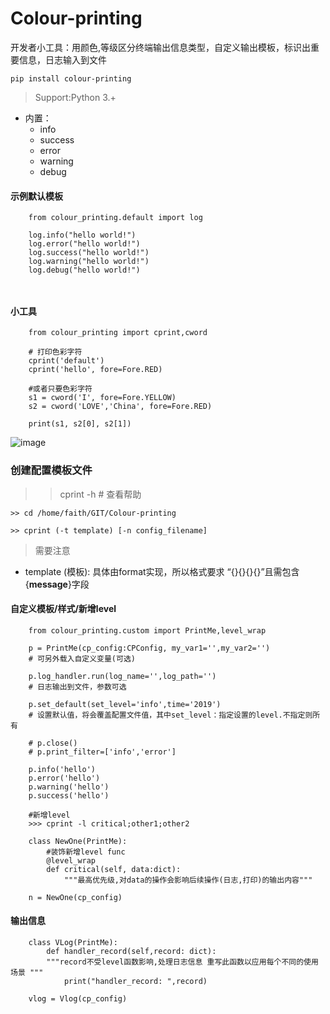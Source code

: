 # Colour-printing
开发者小工具：用颜色,等级区分终端输出信息类型，自定义输出模板，标识出重要信息，日志输入到文件
```
pip install colour-printing
```
> Support:Python 3.+
- 内置： 
  - info 
  - success 
  - error 
  - warning
  - debug
  

#### 示例默认模板
```
    from colour_printing.default import log
    
    log.info("hello world!")
    log.error("hello world!")
    log.success("hello world!")
    log.warning("hello world!")
    log.debug("hello world!")
    
    

```


#### 小工具

```
    from colour_printing import cprint,cword

    # 打印色彩字符
    cprint('default')
    cprint('hello', fore=Fore.RED)
    
    #或者只要色彩字符
    s1 = cword('I', fore=Fore.YELLOW)
    s2 = cword('LOVE','China', fore=Fore.RED)
    
    print(s1, s2[0], s2[1])
```


![image](https://github.com/Faithforus/Colour-printing/blob/master/default.png)



### 创建配置模板文件
>> cprint -h # 查看帮助
```
>> cd /home/faith/GIT/Colour-printing

>> cprint (-t template) [-n config_filename]

```

> 需要注意 
- template (模板):  具体由format实现，所以格式要求 “{}{}{}{}”且需包含{**message**}字段



#### 自定义模板/样式/新增level

```
    from colour_printing.custom import PrintMe,level_wrap

    p = PrintMe(cp_config:CPConfig, my_var1='',my_var2='') 
    # 可另外载入自定义变量(可选) 
    
    p.log_handler.run(log_name='',log_path='')  
    # 日志输出到文件，参数可选
    
    p.set_default(set_level='info',time='2019')
    # 设置默认值，将会覆盖配置文件值，其中set_level：指定设置的level.不指定则所有

    # p.close()
    # p.print_filter=['info','error']

    p.info('hello')
    p.error('hello')
    p.warning('hello')
    p.success('hello')

    #新增level
    >>> cprint -l critical;other1;other2
    
    class NewOne(PrintMe):
        #装饰新增level func
        @level_wrap
        def critical(self, data:dict):
            """最高优先级,对data的操作会影响后续操作(日志,打印)的输出内容"""

    n = NewOne(cp_config)
```


#### 输出信息
```
    class VLog(PrintMe):
        def handler_record(self,record: dict):
        """record不受level函数影响,处理日志信息 重写此函数以应用每个不同的使用场景 """
            print("handler_record: ",record)
    
    vlog = Vlog(cp_config)
```
